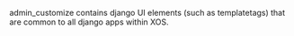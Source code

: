 admin_customize contains django UI elements (such as templatetags) that are common to all django apps within XOS.
